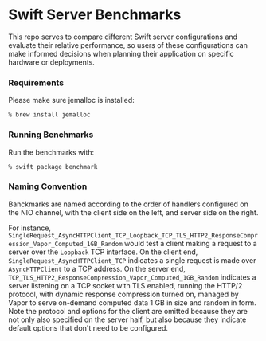 # Swift Server Benchmarks

This repo serves to compare different Swift server configurations and evaluate their relative performance, so users of these configurations can make informed decisions when planning their application on specific hardware or deployments.

### Requirements

Please make sure jemalloc is installed:
```
% brew install jemalloc
```

### Running Benchmarks

Run the benchmarks with:
```
% swift package benchmark
```

### Naming Convention

Banckmarks are named according to the order of handlers configured on the NIO channel, with the client side on the left, and server side on the right.

For instance, `SingleRequest_AsyncHTTPClient_TCP_Loopback_TCP_TLS_HTTP2_ResponseCompression_Vapor_Computed_1GB_Random` would test a client making a request to a server over the `Loopback` TCP interface. On the client end, `SingleRequest_AsyncHTTPClient_TCP` indicates a single request is made over `AsyncHTTPClient` to a TCP address. On the server end, `TCP_TLS_HTTP2_ResponseCompression_Vapor_Computed_1GB_Random` indicates a server listening on a TCP socket with TLS enabled, running the HTTP/2 protocol, with dynamic response compression turned on, managed by Vapor to serve on-demand computed data 1 GB in size and random in form. Note the protocol and options for the client are omitted because they are not only also specified on the server half, but also because they indicate default options that don't need to be configured.
